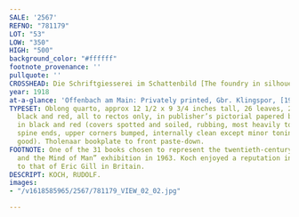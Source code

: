 ```yaml
---
SALE: '2567'
REFNO: "781179"
LOT: "53"
LOW: "350"
HIGH: "500"
background_color: "#ffffff"
footnote_provenance: ''
pullquote: ''
CROSSHEAD: Die Schriftgiesserei im Schattenbild [The foundry in silhouettes].
year: 1918
at-a-glance: 'Offenbach am Main: Privately printed, Gbr. Klingspor, [1918].'
TYPESET: Oblong quarto, approx 12 1/2 x 9 3/4 inches tall, 26 leaves, 24 printed in
  black and red, all to rectos only, in publisher’s pictorial papered boards printed
  in black and red (covers spotted and soiled, rubbing, most heavily to corners and
  spine ends, upper corners bumped, internally clean except minor toning, else very
  good). Tholenaar bookplate to front paste-down.
FOOTNOTE: One of the 31 books chosen to represent the twentieth-century in the “Printing
  and the Mind of Man” exhibition in 1963. Koch enjoyed a reputation in Germany similar
  to that of Eric Gill in Britain.
DESCRIPT: KOCH, RUDOLF.
images:
- "/v1618585965/2567/781179_VIEW_02_02.jpg"

---
```

